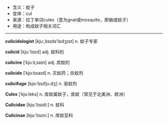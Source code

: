 - <span class="definition">含义：蚊子</span>
- <span class="definition">变体：cul</span>
- <span class="definition">来源：拉丁单词culex（意为gnat或mosquito，即蚋或蚊子）</span>
- <span class="definition">用途：构成蚊子相关词汇</span>

---

<span class="vocabulary">**culicidologist**</span> [kjuːˌlɪsɪdә'lɒdʒɪst] n. 蚊子专家

<span class="vocabulary">**culicid**</span> [kjuːˈlɪsɪd] adj. 蚊科的

<span class="vocabulary">**culicine**</span> [ˈkjuːlɪˌsaɪn] adj. 库蚊的

<span class="vocabulary">**culicide**</span> [ˈkjʊ:lɪsaɪd] n. 灭蚊药；杀蚊剂

<span class="vocabulary">**culicifuge**</span> [kjʊ:ˈlɪsɪfjuːdʒ] n. 驱蚊剂

<span class="vocabulary">**Culex**</span> [ˈkjuːleks] n. 库蚊属蚊子，库蚊（常见于北美洲、欧洲）

<span class="vocabulary">**Culicidae**</span> [kjʊ:ˈlɪsɪdiː] n. 蚊科

<span class="vocabulary">**Culicinae**</span> [kjʊ:ˈlɪsɪniː] n. 库蚊亚科

